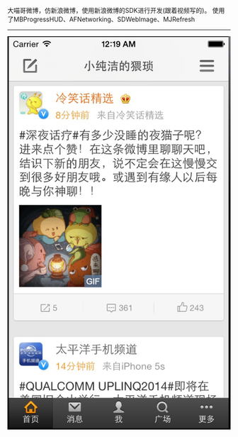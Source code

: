 大喵哥微博，仿新浪微博，使用新浪微博的SDK进行开发(跟着视频写的)。
使用了MBProgressHUD、AFNetworking、SDWebImage、MJRefresh
***
![alt Home](https://raw.githubusercontent.com/singer1026/damiaogeweibo/master/Screens/1.png)